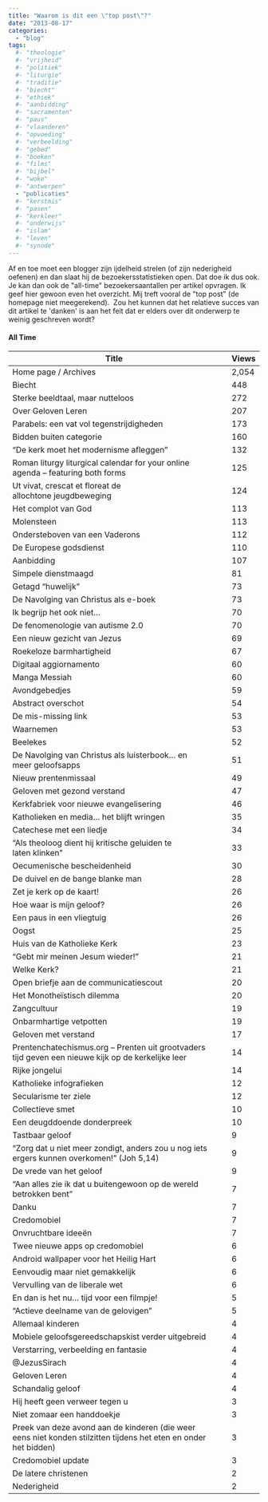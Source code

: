 ```yaml
---
title: "Waarom is dit een \"top post\"?"
date: "2013-08-17"
categories: 
  - "blog"
tags:
  #- "theologie"
  #- "vrijheid"
  #- "politiek"
  #- "liturgie"
  #- "traditie"
  #- "biecht"
  #- "ethiek"
  #- "aanbidding"
  #- "sacramenten"
  #- "paus"
  #- "vlaanderen"
  #- "opvoeding"
  #- "verbeelding"
  #- "gebed"
  #- "boeken"
  #- "films"
  #- "bijbel"
  #- "woke"
  #- "antwerpen"
  - "publicaties"
  #- "kerstmis"
  #- "pasen"
  #- "kerkleer"
  #- "onderwijs"
  #- "islam"
  #- "leven"
  #- "synode"
---
```


Af en toe moet een blogger zijn ijdelheid strelen (of zijn nederigheid oefenen) en dan slaat hij de bezoekersstatistieken open. Dat doe ik dus ook. Je kan dan ook de "all-time" bezoekersaantallen per artikel opvragen. Ik geef hier gewoon even het overzicht. Mij treft vooral de "top post" (de homepage niet meegerekend).  Zou het kunnen dat het relatieve succes van dit artikel te 'danken' is aan het feit dat er elders over dit onderwerp te weinig geschreven wordt?

#### All Time

| Title |  | Views |
| --- | --- | --- |
| Home page / Archives |  | 2,054 |
| Biecht |  | 448 |
| Sterke beeldtaal, maar nutteloos |  | 272 |
| Over Geloven Leren |  | 207 |
| Parabels: een vat vol tegenstrijdigheden |  | 173 |
| Bidden buiten categorie |  | 160 |
| “De kerk moet het modernisme afleggen” |  | 132 |
| Roman liturgy liturgical calendar for your online agenda – featuring both forms |  | 125 |
| Ut vivat, crescat et floreat de allochtone jeugdbeweging |  | 124 |
| Het complot van God |  | 113 |
| Molensteen |  | 113 |
| Ondersteboven van een Vaderons |  | 112 |
| De Europese godsdienst |  | 110 |
| Aanbidding |  | 107 |
| Simpele dienstmaagd |  | 81 |
| Getagd “huwelijk” |  | 73 |
| De Navolging van Christus als e-boek |  | 73 |
| Ik begrijp het ook niet… |  | 70 |
| De fenomenologie van autisme 2.0 |  | 70 |
| Een nieuw gezicht van Jezus |  | 69 |
| Roekeloze barmhartigheid |  | 67 |
| Digitaal aggiornamento |  | 60 |
| Manga Messiah |  | 60 |
| Avondgebedjes |  | 59 |
| Abstract overschot |  | 54 |
| De mis-missing link |  | 53 |
| Waarnemen |  | 53 |
| Beelekes |  | 52 |
| De Navolging van Christus als luisterbook… en meer geloofsapps |  | 51 |
| Nieuw prentenmissaal |  | 49 |
| Geloven met gezond verstand |  | 47 |
| Kerkfabriek voor nieuwe evangelisering |  | 46 |
| Katholieken en media… het blijft wringen |  | 35 |
| Catechese met een liedje |  | 34 |
| “Als theoloog dient hij kritische geluiden te laten klinken” |  | 33 |
| Oecumenische bescheidenheid |  | 30 |
| De duivel en de bange blanke man |  | 28 |
| Zet je kerk op de kaart! |  | 26 |
| Hoe waar is mijn geloof? |  | 26 |
| Een paus in een vliegtuig |  | 26 |
| Oogst |  | 25 |
| Huis van de Katholieke Kerk |  | 23 |
| “Gebt mir meinen Jesum wieder!” |  | 21 |
| Welke Kerk? |  | 21 |
| Open briefje aan de communicatiescout |  | 20 |
| Het Monotheïstisch dilemma |  | 20 |
| Zangcultuur |  | 19 |
| Onbarmhartige vetpotten |  | 19 |
| Geloven met verstand |  | 17 |
| Prentenchatechismus.org – Prenten uit grootvaders tijd geven een nieuwe kijk op de kerkelijke leer |  | 14 |
| Rijke jongelui |  | 14 |
| Katholieke infografieken |  | 12 |
| Secularisme ter ziele |  | 12 |
| Collectieve smet |  | 10 |
| Een deugddoende donderpreek |  | 10 |
| Tastbaar geloof |  | 9 |
| “Zorg dat u niet meer zondigt, anders zou u nog iets ergers kunnen overkomen!” (Joh 5,14) |  | 9 |
| De vrede van het geloof |  | 9 |
| “Aan alles zie ik dat u buitengewoon op de wereld betrokken bent” |  | 7 |
| Danku |  | 7 |
| Credomobiel |  | 7 |
| Onvruchtbare ideeën |  | 7 |
| Twee nieuwe apps op credomobiel |  | 6 |
| Android wallpaper voor het Heilig Hart |  | 6 |
| Eenvoudig maar niet gemakkelijk |  | 6 |
| Vervulling van de liberale wet |  | 6 |
| En dan is het nu… tijd voor een filmpje! |  | 5 |
| “Actieve deelname van de gelovigen” |  | 5 |
| Allemaal kinderen |  | 4 |
| Mobiele geloofsgereedschapskist verder uitgebreid |  | 4 |
| Verstarring, verbeelding en fantasie |  | 4 |
| @JezusSirach |  | 4 |
| Geloven Leren |  | 4 |
| Schandalig geloof |  | 4 |
| Hij heeft geen verweer tegen u |  | 3 |
| Niet zomaar een handdoekje |  | 3 |
| Preek van deze avond aan de kinderen (die weer eens niet konden stilzitten tijdens het eten en onder het bidden) |  | 3 |
| Credomobiel update |  | 3 |
| De latere christenen |  | 2 |
| Nederigheid |  | 2 |
